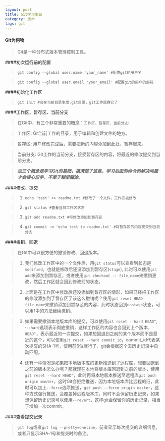 ```yaml
---
layout: post
title: Git学习笔记
category: 技术
tags: git
---
```



#### Git为何物
>Git是一种分布式版本管理控制工具。

####初次运行前的配置
> `git config --global user.name 'your_name' #配置git的用户名`

> `git config --global user.email 'your_email' #配置git的用户的邮箱`

####初始化工作区
> `git init #会在当前目录生成.git目录，git工作就靠它了` 

####工作区、暂存区、当前分支
>在Git中，有三个非常重要的概念：`工作区、暂存区、当前分支`:

>   工作区: Git当前工作的目录，用于编辑和创建文件的地方。

>   暂存区: 用户修改完成后，需要把新的内容添加到此处，暂存起来。

>   当前分支: Git工作的当前分支，接受暂存区的内容，将最近的修改提交到当前分支。

>***这三个概念是学习Git的基础，搞清楚了这些，学习后面的命令和解决问题才会得心应手，不至于糊里糊涂***。

####修改、提交
>1. `echo 'test' >> readme.txt #修改了一个文件，工作区被修改` 

>2. `git status #查看当前工作区状态`

>3. `git add readme.txt #将修改添加到暂存区`

>4. `git commit -m 'echo test to readme.txt' #将暂存区的内容提交到当前分支`

####撤销、回退
>在Git中可以很方便的撤销修改、回退版本。

>1. 我们修改工作区中的一个文件后，用`git status`可以查看到状态是`modified`，也就是修改后还没添加到暂存区(`stage`), 此时可以使用`git add`来添加到暂存区，或者使用`git checkout -- file_name`来撤销更改，然后工作区就会回到修改前的状态。

>2. 上面是在工作区中修改后还没添加到暂存区的情形，如果已经把工作区的修改添加到了暂存区了该这么撤销呢？使用`git reset HEAD file_name`来撤销添加到暂存区的内容，此时状态回到`unstage`状态，可以用1中的方法继续撤销。

>3. 如果需要撤销本地版本库的提交，可以使用`git reset --hard HEAD^`, ·`--hard`选项表示彻底撤销，这样工作区的内容也会回到上个版本，`HEAD^`，表示最近的一次提交，如果想回退到之前的某个版本而不是最近的这个，可以使用`git reset --hard commit_id`，commit_id代表某次提交的SHA-1号，使用前6位就行了，git会根据这个去历史记录中自动匹配。

>4. 还有一种情况是如果把本地版本库的更新推送到了远程库，想要回退到之前的版本怎么办呢？那就现在本地将版本库回退到之前的版本，使用`git reset --hard HEAD^`，此时再将本地版本推送至远程库`git push origin master`，这时Git会拒绝推送，因为本地版本库比远程的旧，此时可以加上`--force`选项推送，`git push --force origin master`，这种方式强行推送，会覆盖掉远程版本库，同时不会保留历史记录，如果想保留历史记录可以使用`--revert`，这样git会保留你的历史记录，相当于增加一次commit。

####查看提交记录
> `git log`或者`git log --pretty=oneline`，前者显示每次提交的详细信息，或者只显示SHA-1号和提交时的备注。
